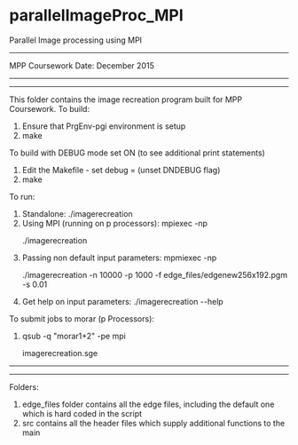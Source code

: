 # parallelImageProc_MPI
Parallel Image processing using MPI
*******************************************************************************
MPP Coursework
Date: December 2015
*******************************************************************************
*******************************************************************************

This folder contains the image recreation program built for MPP Coursework.
To build:
1. Ensure that PrgEnv-pgi environment is setup
2. make

To build with DEBUG mode set ON (to see additional print statements)
1. Edit the Makefile - set debug = <blank> (unset DNDEBUG flag)
2. make

To run:
1. Standalone: ./imagerecreation
2. Using MPI (running on p processors): 
	mpiexec -np <p> ./imagerecreation
3. Passing non default input parameters: 
	mpmiexec -np <p> ./imagerecreation -n 10000 -p 1000 -f edge_files/edgenew256x192.pgm -s 0.01
4. Get help on input parameters:
	./imagerecreation --help

To submit jobs to morar (p Processors):
1. qsub -q "morar1+2" -pe mpi <p> imagerecreation.sge

*******************************************************************************
*******************************************************************************

Folders:
1. edge_files folder contains all the edge files, including the default one which is hard coded in the script
2. src contains all the header files which supply additional functions to the main

